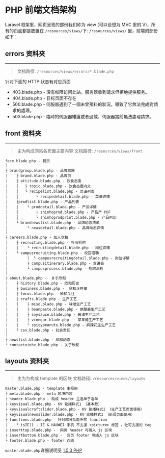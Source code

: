 # PHP 前端文档架构

Laravel 框架里，网页呈现的部份我们称为 view (可以设想为 MVC 里的 V)，所有的页面都是放置在 `/resources/views/`下:
`/resources/views/` 里，前端的部份如下：

## errors 资料夹
---

> 文档路径: `/resources/views/errors/*.blade.php`

针对下面的 HTTP 状态有对应页面
- 403.blade.php - 没有权限访问此站，服务器收到请求但拒绝提供服务。
- 404.blade.php - 目标页面不存在
- 500.blade.php - 伺服器遇到了一個未曾預料的狀況，導致了它無法完成對請求的處理。
- 503.blade.php - 臨時的伺服器維護或者過載，伺服器當前無法處理請求。

## front 资料夹
---

> 主为构成网站各页面主要内容
> 文档路径: `/resources/views/front`

```
face.blade.php - 首页
│
├ brandgroup.blade.php - 品牌家族
│    ├ brand.blade.php - 品牌页
│    ├ attitude.blade.php - 饮食态度
│    │   ├ topic.blade.php - 饮食态度内文    
│    │   └ recipelist.blade.php - 菜谱列表
│    │        └ recipedetail.blade.php - 菜谱详情            
│    ├prodlist.blade.php - 产品列表
│    │    └ proddetail.blade.php - 产品详情
│    │        ├ shinhoprod.blade.php - 产品产 PDF
│    │        └ shinhoprodprint.blade.php - 产品列印
│    └ brandnewslist.blade.php - 品牌动态清单
│         └ newsdetail.blade.php - 品牌动态详情
│
├ careers.blade.php - 加入欣和
│    ├ recruiting.blade.php - 社会招聘
│    │    └ recruitingdetail.blade.php - 岗位详情
│    └ campusrecruiting.blade.php - 校园招聘
│         │  └ campusrecruitingdetail.blade.php - 岗位详情
│         ├ campusitinerary.blade.php - 宣讲会
│         └ campusprocess.blade.php - 招聘流程
│
├ about.blade.php -  关于欣和
│    ├ history.blade.php - 欣和历史
│    ├ business.blade.php -  欣和正在做
│    ├ focus.blade.php - 欣和关注
│    ├ crafts.blade.php - 生产工艺
│    │    ├ miso.blade.php - 味噌生产工艺
│    │    ├ beanpaste.blade.php - 原酿酱生产工艺
│    │    ├ soysauce.blade.php - 酱油生产工艺
│    │    ├ vinegar.blade.php  - 苹果醋生产工艺 
│    │    └ spicypeanuts.blade.php - 麻辣花生生产工艺
│    └ csv.blade.php - 社会责任
│
├ newslist.blade.php - 欣和动态
└ contactxinhe.blade.php - 关于欣和

```

## layouts 资料夹
---
> 主为为构成 template 的区块
> 文档路径: `/resources/views/layouts`

```
master.blade.php - template 主框架
├ meta.blade.php - meta 区块内容
├ header.blade.php - 构成 header 主选单子选单
├ keyvisual.blade.php - KV 轮播样式1 （基本款）
├ keyvisualcraftslider.blade.php - KV 轮播样式2 （生产工艺页面使用）
├ keyvisualnewsslider.blade.php - KV 轮播样式3 （新闻页面使用）
├ functions.blade.php - 针对部分功能所写 function 
│    └ isIE() - IE & HAUWEI 手机 不支援 <picture> 标签 ，吐可支援的 tag
├ inserttop.blade.php -  网页 header 可插入 js 区块
├ insertbottom.blade.php -  网页 footer 可插入 js 区块
└ footer.blade.php - footer 连结

```

`master.blade.php`详细说明见 [1.5.3 PHP](/maintain/maintain-php.md)


